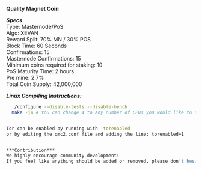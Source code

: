 **Quality Magnet Coin** 

***Specs***<br />
Type: Masternode/PoS<br />
Algo: XEVAN<br />
Reward Split: 70% MN / 30% POS<br />
Block Time: 60 Seconds<br />
Confirmations: 15<br />
Masternode Confirmations: 15<br />
Minimum coins required for staking: 10<br />
PoS Maturity Time: 2 hours<br />
Pre mine: 2.7%<br />
Total Coin Supply: 42,000,000<br />


***Linux Compiling Instructions:***
```./autogen.sh
  ./configure --disable-tests --disable-bench
  make -j4 # You can change 4 to any number of CPUs you would like to use)```


Tor can be enabled by running with -torenabled
or by editing the qmc2.conf file and adding the line: torenabled=1


***Contribution***
We highly encourage community development!
If you feel like anything should be added or removed, please don't hesitate to create a pull request.

